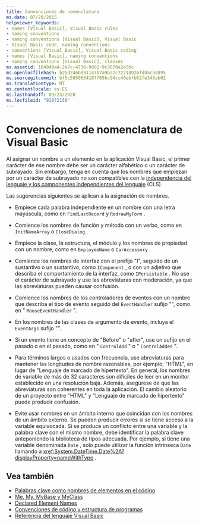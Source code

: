 ```yaml
---
title: Convenciones de nomenclatura
ms.date: 07/20/2015
helpviewer_keywords:
- names [Visual Basic], Visual Basic rules
- naming conventions
- naming conventions [Visual Basic], Visual Basic
- Visual Basic code, naming conventions
- conventions [Visual Basic], Visual Basic coding
- names [Visual Basic], naming conventions
- naming conventions [Visual Basic], classes
ms.assetid: 164949a4-2a7c-4736-9d82-9c3078e2e56c
ms.openlocfilehash: b25d246bd31147b7a9ba2c72214926fdb5ca8895
ms.sourcegitcommit: bf5c5850654187705bc94cc40ebfb62fe346ab02
ms.translationtype: MT
ms.contentlocale: es-ES
ms.lasthandoff: 09/23/2020
ms.locfileid: "91072150"
---
```

# <a name="visual-basic-naming-conventions"></a>Convenciones de nomenclatura de Visual Basic

Al asignar un nombre a un elemento en la aplicación Visual Basic, el primer carácter de ese nombre debe ser un carácter alfabético o un carácter de subrayado. Sin embargo, tenga en cuenta que los nombres que empiezan por un carácter de subrayado no son compatibles con la [independencia del lenguaje y los componentes independientes del lenguaje](../../../standard/language-independence-and-language-independent-components.md) (CLS).  
  
 Las sugerencias siguientes se aplican a la asignación de nombres.  
  
- Empiece cada palabra independiente en un nombre con una letra mayúscula, como en `FindLastRecord` y `RedrawMyForm` .  
  
- Comience los nombres de función y método con un verbo, como en `InitNameArray` o `CloseDialog` .  
  
- Empiece la clase, la estructura, el módulo y los nombres de propiedad con un nombre, como en `EmployeeName` o `CarAccessory` .  
  
- Comience los nombres de interfaz con el prefijo "I", seguido de un sustantivo o un sustantivo, como `IComponent` , o con un adjetivo que describa el comportamiento de la interfaz, como `IPersistable` . No use el carácter de subrayado y use las abreviaturas con moderación, ya que las abreviaturas pueden causar confusión.  
  
- Comience los nombres de los controladores de eventos con un nombre que describa el tipo de evento seguido del `EventHandler` sufijo "", como en " `MouseEventHandler` ".  
  
- En los nombres de las clases de argumento de evento, incluya el `EventArgs` sufijo "".  
  
- Si un evento tiene un concepto de "Before" o "after", use un sufijo en el pasado o en el pasado, como en " `ControlAdd` " o " `ControlAdded` ".  
  
- Para términos largos o usados con frecuencia, use abreviaturas para mantener las longitudes de nombre razonables, por ejemplo, "HTML", en lugar de "Lenguaje de marcado de hipertexto". En general, los nombres de variable de más de 32 caracteres son difíciles de leer en un monitor establecido en una resolución baja. Además, asegúrese de que las abreviaturas son coherentes en toda la aplicación. El cambio aleatorio de un proyecto entre "HTML" y "Lenguaje de marcado de hipertexto" puede producir confusión.  
  
- Evite usar nombres en un ámbito interno que coincidan con los nombres de un ámbito externo. Se pueden producir errores si se tiene acceso a la variable equivocada. Si se produce un conflicto entre una variable y la palabra clave con el mismo nombre, debe identificar la palabra clave anteponiendo la biblioteca de tipos adecuada. Por ejemplo, si tiene una variable denominada `Date` , solo puede utilizar la función intrínseca `Date` llamando a <xref:System.DateTime.Date%2A?displayProperty=nameWithType> .  
  
## <a name="see-also"></a>Vea también

- [Palabras clave como nombres de elementos en el código](keywords-as-element-names-in-code.md)
- [Me, My, MyBase y MyClass](me-my-mybase-and-myclass.md)
- [Declared Element Names](../language-features/declared-elements/declared-element-names.md)
- [Convenciones de código y estructura de programas](program-structure-and-code-conventions.md)
- [Referencia del lenguaje Visual Basic](../../language-reference/index.md)
